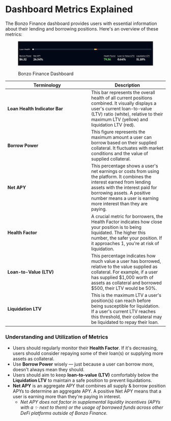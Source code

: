 # Dashboard Metrics Explained

The Bonzo Finance dashboard provides users with essential information about their lending and borrowing positions. Here's an overview of these metrics:&#x20;

<figure><img src="../../.gitbook/assets/image (5).png" alt=""><figcaption><p>Bonzo Finance Dashboard</p></figcaption></figure>

<table><thead><tr><th width="249">Terminology</th><th>Description</th></tr></thead><tbody><tr><td><strong>Loan Health Indicator Bar</strong></td><td>This bar represents the overall health of all current positions combined. It visually displays a user's current loan-to-value (LTV) ratio (white), relative to their maximum LTV (yellow) and liquidation LTV (red).</td></tr><tr><td><strong>Borrow Power</strong></td><td>This figure represents the maximum amount a user can borrow based on their supplied collateral. It fluctuates with market conditions and the value of supplied collateral.</td></tr><tr><td><strong>Net APY</strong></td><td>This percentage shows a user's net earnings or costs from using the platform. It combines the interest earned from lending assets with the interest paid for borrowing assets. A positive number means a user is earning more interest than they are paying.</td></tr><tr><td><strong>Health Factor</strong></td><td>A crucial metric for borrowers, the Health Factor indicates how close your position is to being liquidated. The higher this number, the safer your position. If it approaches 1, you're at risk of liquidation.</td></tr><tr><td><strong>Loan-to-Value (LTV)</strong></td><td>This percentage indicates how much value a user has borrowed, relative to the value supplied as collateral. For example, if a user has supplied $1,000 worth of assets as collateral and borrowed $500, their LTV would be 50%.</td></tr><tr><td><strong>Liquidation LTV</strong></td><td>This is the maximum LTV a user's position(s) can reach before being susceptible for liquidation. If a user's current LTV reaches this threshold, their collateral may be liquidated to repay their loan.</td></tr></tbody></table>

### **Understanding and Utilization of Metrics**

* Users should regularly monitor their **Health Factor**. If it's decreasing, users should consider repaying some of their loan(s) or supplying more assets as collateral.
* Use **Borrow Power** wisely — just because a user can borrow more, doesn't always mean they should.
* Users should aim to keep **loan-to-value (LTV)** comfortably below the **Liquidation LTV** to maintain a safe position to prevent liquidations.
* **Net APY** is an aggregate APY that combines all supply & borrow position APYs to determine an aggregate APY. A positive Net APY means that a user is earning more than they're paying in interest.
  * _Net APY does not factor in supplemental liquidity incentives (APYs with a ✨ next to them) or the usage of borrowed funds across other DeFi platforms outside of Bonzo Finance._
